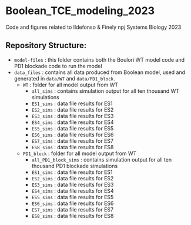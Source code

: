 # Boolean_TCE_modeling_2023
Code and figures related to Ildefonso & Finely npj Systems Biology 2023

## Repository Structure:
- `model-files` : this folder contains both the Boulori WT model code and PD1 blockade code to run the model 
- `data_files` : contains all data produced from Boolean model, used and generated in `data/WT` and `data/PD1_block`.
    - `WT` : folder for all model output from WT 
        - `all_sims` : contains simulation output for all ten thousand WT simulations 
        - `ES1_sims` : data file results for ES1 
        - `ES2_sims` : data file results for ES2  
        - `ES3_sims` : data file results for ES3  
        - `ES4_sims` : data file results for ES4 
        - `ES5_sims` : data file results for ES5  
        - `ES6_sims` : data file results for ES6 
        - `ES7_sims` : data file results for ES7  
        - `ES8_sims` : data file results for ES8 
    - `PD1_block` : folder for all model output from WT 
        - `all_PD1_block_sims` : contains simulation output for all ten thousand PD1 blockade simulations 
        - `ES1_sims` : data file results for ES1 
        - `ES2_sims` : data file results for ES2  
        - `ES3_sims` : data file results for ES3  
        - `ES4_sims` : data file results for ES4 
        - `ES5_sims` : data file results for ES5  
        - `ES6_sims` : data file results for ES6 
        - `ES7_sims` : data file results for ES7  
        - `ES8_sims` : data file results for ES8 
     
